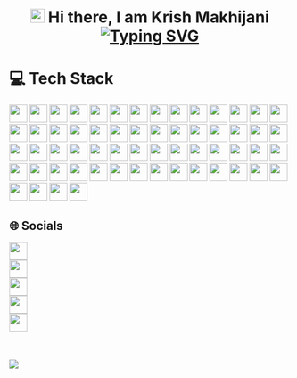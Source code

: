 <!-- [![MasterHead](https://firebasestorage.googleapis.com/v0/b/flexi-coding.appspot.com/o/dempgi7-520f8d5f-63d4-4453-8822-dbc149ae27f8.gif?alt=media&token=91c0c7b2-93c3-4029-b011-1a8703c5730d)](https://www.instagram.com/krish.makhijani) -->

<h1 align=center>

<img src="https://raw.githubusercontent.com/aemmadi/aemmadi/master/wave.gif" width="25px"> Hi there, I am Krish Makhijani </br>
[![Typing SVG](https://readme-typing-svg.herokuapp.com?font=Fira+Code&pause=800&color=F7D315&center=true&random=false&width=435&lines=A+Passionate+WebApp+Developer+;A+Passionate+Competitive+Programmer;A+Googler)](https://github.com/krishmakhijani)

# 💻 Tech Stack

<img   height="32" width="32" src="https://cdn.simpleicons.org/css3/1572B6"/>
<img   height="32" width="32" src="https://cdn.simpleicons.org/c/00599C"/>
<img   height="32" width="32" src="https://cdn.simpleicons.org/html5/E34F26"/>
<img   height="32" width="32" src="https://cdn.simpleicons.org/avajs/4B4B77"/>
<img   height="32" width="32" src="https://cdn.simpleicons.org/javascript/F7DF1E"/>
<img   height="32" width="32" src="https://cdn.simpleicons.org/lua/2C2D72"/>
<img   height="32" width="32" src="https://cdn.simpleicons.org/php/777BB4"/>
<img   height="32" width="32" src="https://cdn.simpleicons.org/python/3776AB"/>
<img   height="32" width="32" src="https://cdn.simpleicons.org/gnubash/4EAA25"/>
<img   height="32" width="32" src="https://cdn.simpleicons.org/cplusplus/00599C"/>
<img   height="32" width="32" src="https://cdn.simpleicons.org/amazonaws/FF9900"/>
<img   height="32" width="32" src="https://cdn.simpleicons.org/microsoftazure/0078D7"/>
<img   height="32" width="32" src="https://cdn.simpleicons.org/firebase/FFCA28"/>
<img   height="32" width="32" src="https://cdn.simpleicons.org/googlecloud/4285F4"/>
<img   height="32" width="32" src="https://cdn.simpleicons.org/vercel/black/white"/>
<img   height="32" width="32" src="https://cdn.simpleicons.org/digitalocean/0080FF"/>
<img   height="32" width="32" src="https://cdn.simpleicons.org/heroku/430098"/>
<img   height="32" width="32" src="https://cdn.simpleicons.org/bootstrap/7952B3"/>
<img   height="32" width="32" src="https://cdn.simpleicons.org/django/092E20"/>
<img   height="32" width="32" src="https://cdn.simpleicons.org/express/black/white"/>
<img   height="32" width="32" src="https://cdn.simpleicons.org/git/F05032"/>
<img   height="32" width="32" src="https://cdn.simpleicons.org/npm/CB3837"/>
<img   height="32" width="32" src="https://cdn.simpleicons.org/nestjs/E0234E"/>
<img   height="32" width="32" src="https://cdn.simpleicons.org/nodedotjs/339933"/>
<img   height="32" width="32" src="https://cdn.simpleicons.org/yarn/2C8EBB"/>
<img   height="32" width="32" src="https://cdn.simpleicons.org/tailwindcss/06B6D4"/>
<img   height="32" width="32" src="https://cdn.simpleicons.org/threedotjs/black/white"/>
<img   height="32" width="32" src="https://cdn.simpleicons.org/vuedotjs/4FC08D"/>
<img   height="32" width="32" src="https://cdn.simpleicons.org/react/61DAFB"/>
<img   height="32" width="32" src="https://cdn.simpleicons.org/apache/D22128"/>
<img   height="32" width="32" src="https://cdn.simpleicons.org/nginx/009639"/>
<img   height="32" width="32" src="https://cdn.simpleicons.org/sqlite/003B57"/>
<img   height="32" width="32" src="https://cdn.simpleicons.org/mariadb/003545"/>
<img   height="32" width="32" src="https://cdn.simpleicons.org/mongodb/47A248"/>
<img   height="32" width="32" src="https://cdn.simpleicons.org/mysql/4479A1"/>
<img   height="32" width="32" src="https://cdn.simpleicons.org/canva/00C4CC"/>
<img   height="32" width="32" src="https://cdn.simpleicons.org/figma/F24E1E"/>
<img   height="32" width="32" src="https://cdn.simpleicons.org/numpy/013243"/>
<img   height="32" width="32" src="https://cdn.simpleicons.org/pandas/150458"/>
<img   height="32" width="32" src="https://cdn.simpleicons.org/linux/FCC624"/>
<img   height="32" width="32" src="https://cdn.simpleicons.org/alfred/5C1F87"/>
<img   height="32" width="32" src="https://cdn.simpleicons.org/arduino/00878F"/>
<img   height="32" width="32" src="https://cdn.simpleicons.org/docker/2496ED"/>
<img   height="32" width="32" src="https://cdn.simpleicons.org/eslint/4B32C3"/>
<img   height="32" width="32" src="https://cdn.simpleicons.org/notion/black/white"/>
<img   height="32" width="32" src="https://cdn.simpleicons.org/postman/FF6C37"/>
<img   height="32" width="32" src="https://cdn.simpleicons.org/redux/764ABC"/>
<img   height="32" width="32" src="https://cdn.simpleicons.org/visualstudiocode/007ACC"/>
<img   height="32" width="32" src="https://cdn.simpleicons.org/xcode/147EFB"/>
<img   height="32" width="32" src="https://cdn.simpleicons.org/sublimetext/FF9800"/>
<img   height="32" width="32" src="https://cdn.simpleicons.org/replit/F26207"/>
<img   height="32" width="32" src="https://cdn.simpleicons.org/pycharm/black/white"/>
<img   height="32" width="32" src="https://cdn.simpleicons.org/neovim/57A143"/>
<img   height="32" width="32" src="https://cdn.simpleicons.org/googlecolab/F9AB00"/>
<img   height="32" width="32" src="https://cdn.simpleicons.org/intellijidea/black/white"/>
<img   height="32" width="32" src="https://cdn.simpleicons.org/prettier/F7B93E"/>
<img   height="32" width="32" src="https://cdn.simpleicons.org/flutter/02569B"/>
<img   height="32" width="32" src="https://cdn.simpleicons.org/iterm2/black/white"/>
<img   height="32" width="32" src="https://cdn.simpleicons.org/starship/DD0B78"/>
<img   height="32" width="32" src="https://cdn.simpleicons.org/gatsby/663399"/>

## 🌐 Socials

<div><a href="https://instagram.com/krish.makhijani"><img   height="32" width="32" src="https://cdn.simpleicons.org/instagram/E4405F" />
<div><a href="https://www.linkedin.com/in/krishmakhijani/"><img   height="32" width="32" src="https://cdn.simpleicons.org/linkedin/0A66C2" /></a></div>
<div><a href="https://medium.com/@krishmakhijani"><img   height="32" width="32" src="https://cdn.simpleicons.org/medium/white" /></a></div>
<div><a href="https://music.apple.com/profile/krishmakhijani"><img   height="32" width="32" src="https://cdn.simpleicons.org/applemusic/FA243C" /></a></div>
<div><a href="https://twitter.com/krish_makhijani"><img   height="32" width="32" src="https://cdn.simpleicons.org/twitter/1D9BF0" /></a></div>
<br>
<br>
<br>
<img   src="https://komarev.com/ghpvc/?username=krishmakhijani&style=flat&color=blueviolet" />
<br>
